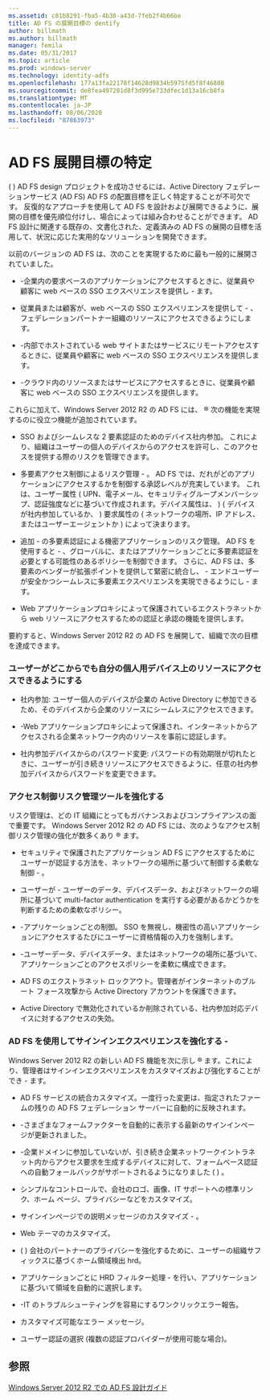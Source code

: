 ```yaml
---
ms.assetid: c81b8291-fba5-4b30-a43d-7feb2f4b66be
title: AD FS の展開目標の dentify
author: billmath
ms.author: billmath
manager: femila
ms.date: 05/31/2017
ms.topic: article
ms.prod: windows-server
ms.technology: identity-adfs
ms.openlocfilehash: 177a13fa22178f14628d9834b5975fd5f8f46808
ms.sourcegitcommit: de8fea497201d8f3d995e733dfec1d13a16cb8fa
ms.translationtype: MT
ms.contentlocale: ja-JP
ms.lasthandoff: 08/06/2020
ms.locfileid: "87863973"
---
```

# <a name="identify-your-ad-fs-deployment-goals"></a>AD FS 展開目標の特定

\( \) AD FS design プロジェクトを成功させるには、Active Directory フェデレーションサービス (AD FS) AD FS の配置目標を正しく特定することが不可欠です。 反復的なアプローチを使用して AD FS を設計および展開できるように、展開の目標を優先順位付けし、場合によっては組み合わせることができます。 AD FS 設計に関連する既存の、文書化された、定義済みの AD FS の展開の目標を活用して、状況に応じた実用的なソリューションを開発できます。  
  
以前のバージョンの AD FS は、次のことを実現するために最も一般的に展開されていました。  
  
-   \-企業内の要求ベースのアプリケーションにアクセスするときに、従業員や顧客に web ベースの SSO エクスペリエンスを提供し \- ます。  
  
-   従業員または顧客が、web ベースの SSO エクスペリエンスを提供して \- 、フェデレーションパートナー組織のリソースにアクセスできるようにします。  
  
-   \-内部でホストされている web サイトまたはサービスにリモートアクセスするときに、従業員や顧客に web ベースの SSO エクスペリエンスを提供します。  
  
-   \-クラウド内のリソースまたはサービスにアクセスするときに、従業員や顧客に web ベースの SSO エクスペリエンスを提供します。  
  
これらに加えて、Windows Server 2012 R2 の AD FS には、 &reg; 次の機能を実現するのに役立つ機能が追加されています。  
  
-   SSO およびシームレスな 2 要素認証のためのデバイス社内参加。 これにより、組織はユーザーの個人のデバイスからのアクセスを許可し、このアクセスを提供する際のリスクを管理できます。  
  
-   多要素アクセス制御によるリスク管理 \- 。 AD FS では、だれがどのアプリケーションにアクセスするかを制御する承認レベルが充実しています。 これは、ユーザー属性 \( UPN、電子メール、セキュリティグループメンバーシップ、認証強度などに基づいて作成されます。デバイス属性は、 \) \( デバイスが社内参加しているか、 \) 要求属性の \( ネットワークの場所、IP アドレス、またはユーザーエージェントか \) によって決まります。  
  
-   追加 \- の多要素認証による機密アプリケーションのリスク管理。 AD FS を使用すると \- 、グローバルに、またはアプリケーションごとに多要素認証を必要とする可能性のあるポリシーを制御できます。 さらに、AD FS は、多要素のベンダーが拡張ポイントを提供して緊密に統合し、 \- エンドユーザーが安全かつシームレスに多要素エクスペリエンスを実現できるようにし \- ます。  
  
-   Web アプリケーションプロキシによって保護されているエクストラネットから web リソースにアクセスするための認証と承認の機能を提供します。  
  
要約すると、Windows Server 2012 R2 の AD FS を展開して、組織で次の目標を達成できます。  
  
### <a name="enable-your-users-to-access-resources-on-their-personal-devices-from-anywhere"></a>ユーザーがどこからでも自分の個人用デバイス上のリソースにアクセスできるようにする  
  
-   社内参加: ユーザー個人のデバイスが企業の Active Directory に参加できるため、そのデバイスから企業のリソースにシームレスにアクセスできます。  
  
-   \-Web アプリケーションプロキシによって保護され、インターネットからアクセスされる企業ネットワーク内のリソースを事前に認証します。  
  
-   社内参加デバイスからのパスワード変更: パスワードの有効期限が切れたときに、ユーザーが引き続きリソースにアクセスできるように、任意の社内参加デバイスからパスワードを変更できます。  
  
### <a name="enhance-your-access-control-risk-management-tools"></a>アクセス制御リスク管理ツールを強化する  
リスク管理は、どの IT 組織にとってもガバナンスおよびコンプライアンスの面で重要です。 Windows Server 2012 R2 の AD FS には、次のようなアクセス制御リスク管理の強化が数多くあり &reg; ます。  
  
-   セキュリティで保護されたアプリケーション AD FS にアクセスするためにユーザーが認証する方法を、ネットワークの場所に基づいて制御する柔軟な制御 \- 。  
  
-   ユーザーが \- ユーザーのデータ、デバイスデータ、およびネットワークの場所に基づいて multi-factor authentication を実行する必要があるかどうかを判断するための柔軟なポリシー。  
  
-   \-アプリケーションごとの制御。 SSO を無視し、機密性の高いアプリケーションにアクセスするたびにユーザーに資格情報の入力を強制します。  
  
-   \-ユーザーデータ、デバイスデータ、またはネットワークの場所に基づいて、アプリケーションごとのアクセスポリシーを柔軟に構成できます。  
  
-   AD FS のエクストラネット ロックアウト。管理者がインターネットのブルート フォース攻撃から Active Directory アカウントを保護できます。  
  
-   Active Directory で無効化されているか削除されている、社内参加対応デバイスに対するアクセスの失効。  
  
### <a name="use-ad-fs-to-enhance-the-sign-in-experience"></a>AD FS を使用してサインインエクスペリエンスを強化する \-  
Windows Server 2012 R2 の新しい AD FS 機能を次に示し &reg; ます。これにより、管理者はサインインエクスペリエンスをカスタマイズおよび強化することができ \- ます。  
  
-   AD FS サービスの統合カスタマイズ。一度行った変更は、指定されたファームの残りの AD FS フェデレーション サーバーに自動的に反映されます。  
  
-   \-さまざまなフォームファクターを自動的に表示する最新のサインインページが更新されました。  
  
-   \-企業ドメインに参加していないが、引き続き企業ネットワークイントラネット内からアクセス要求を生成するデバイスに対して、フォームベース認証への自動フォールバックがサポートされるようになりました \( \) 。  
  
-   シンプルなコントロールで、会社のロゴ、画像、IT サポートへの標準リンク、ホーム ページ、プライバシーなどをカスタマイズ。  
  
-   サインインページでの説明メッセージのカスタマイズ \- 。  
  
-   Web テーマのカスタマイズ。  
  
-   \( \) 会社のパートナーのプライバシーを強化するために、ユーザーの組織サフィックスに基づくホーム領域検出 hrd。  
  
-   アプリケーションごとに HRD フィルター処理 \- を行い、アプリケーションに基づいて領域を自動的に選択します。  
  
-   \-IT のトラブルシューティングを容易にするワンクリックエラー報告。  
  
-   カスタマイズ可能なエラー メッセージ。  
  
-   ユーザー認証の選択 (複数の認証プロバイダーが使用可能な場合)。  
  
## <a name="see-also"></a>参照  
[Windows Server 2012 R2 での AD FS 設計ガイド](../../ad-fs/design/AD-FS-Design-Guide-in-Windows-Server-2012-R2.md)  
  

